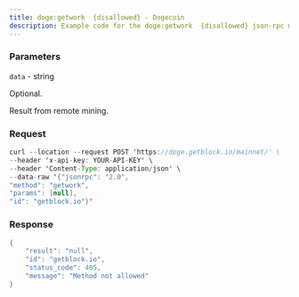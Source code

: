 ```yaml
---
title: doge:getwork  {disallowed} - Dogecoin
description: Example code for the doge:getwork  {disallowed} json-rpc method. Сomplete guide on how to use doge:getwork  {disallowed} json-rpc in GetBlock.io Web3 documentation.
---
```


### Parameters


`data` - string

Optional.

Result from remote mining.

### Request

``` java
curl --location --request POST 'https://doge.getblock.io/mainnet/' \
--header 'x-api-key: YOUR-API-KEY' \
--header 'Content-Type: application/json' \
--data-raw '{"jsonrpc": "2.0",
"method": "getwork",
"params": [null],
"id": "getblock.io"}'
```

###  Response

``` java
{
    "result": "null",
    "id": "getblock.io",
    "status_code": 405,
    "message": "Method not allowed"
}
```

